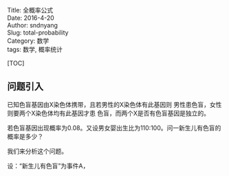 Title: 全概率公式   
Date: 2016-4-20       
Author: sndnyang  
Slug: total-probability   
Category: 数学   
tags: 数学, 概率统计  

[TOC]

## 问题引入

已知色盲基因由X染色体携带，且若男性的X染色体有此基因则
男性患色盲，女性则要两个X染色体均有此基因才患
色盲，而两个X是否有色盲基因是独立的。

若色盲基因出现概率为0.08。又设男女婴出生比为110:100。问一新生儿有色盲的概率是多少？

我们来分析这个问题。

设：“新生儿有色盲”为事件A， 

